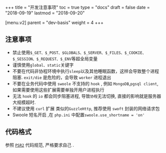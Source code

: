 +++
title = "开发注意事项"
toc = true
type = "docs"
draft = false
date = "2018-09-19"
lastmod = "2018-09-20"

[menu.v2]
  parent = "dev-basis"
  weight = 4
+++

## 注意事项

- 禁止使用`$_GET、$_POST、$GLOBALS、$_SERVER、$_FILES、$_COOKIE、$_SESSION、$_REQUEST、$_ENV`等超全局变量
- 谨慎使用`global、static`关键字
- 不要在代码非协程环境中执行`sleep`以及其他睡眠函数，这样会导致整个进程阻塞. `exit/die` 是危险的，会导致 `worker` 进程退出
- 不要在业务代码中使用 `swoole` 不支持的 `hook` , 例如 `MongoDB`,`pgsql client`, 如果需要使用这些扩展需要单独开用户进程执行
- 无法 `hook` 的 `io` 都会同步阻塞进程, 导致`协程`无法切换, 直接的影响就是服务器大规模超时.
- 不建议使用 `curl` 扩展 类似的`GuzzleHttp`, 推荐使用 `swoft` 封装的网络请求包
- Swoole 短名开启 ,在 `php.ini` 中配置`swoole.use_shortname = 'on'`

## 代码格式

参照 [`PSR2`](https://www.php-fig.org/psr/psr-2/) 代码规范, 严格要求自己 .
